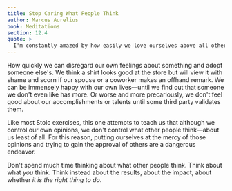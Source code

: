 ```yaml
---
title: Stop Caring What People Think
author: Marcus Aurelius
book: Meditations
section: 12.4
quote: >
  I'm constantly amazed by how easily we love ourselves above all others, yet we put more stock in the opinions of others than in our own estimation of self...How much credence we give to the opinions our peers have of us and how little to our very own.
---
```


How quickly we can disregard our own feelings about something and adopt someone else's. We think a shirt looks good at the store but will view it with shame and scorn if our spouse or a coworker makes an offhand remark. We can be immensely happy with our own lives—until we find out that someone we don't even like has more. Or worse and more precariously, we don't feel good about our accomplishments or talents until some third party validates them.

Like most Stoic exercises, this one attempts to teach us that although we control our own opinions, we don't control what other people think—about us least of all. For this reason, putting ourselves at the mercy of those opinions and trying to gain the approval of others are a dangerous endeavor.

Don't spend much time thinking about what other people think. Think about what _you_ think. Think instead about the results, about the impact, about whether _it is the right thing to do_.
